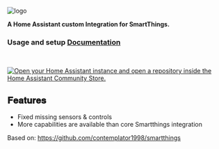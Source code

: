 ![logo](https://brands.home-assistant.io/_/smartthings/logo@2x.png)

__A Home Assistant custom Integration for SmartThings.__

### **Usage and setup [Documentation](https://github.com/bakernigel/smartthings)**

<br>

[![Open your Home Assistant instance and open a repository inside the Home Assistant Community Store.](https://my.home-assistant.io/badges/hacs_repository.svg)](https://my.home-assistant.io/redirect/hacs_repository/?category=integration&repository=smartthings&owner=bakernigel)



## __𝐅𝐞𝐚𝐭𝐮𝐫𝐞𝐬__
- Fixed missing sensors & controls 
- More capabilities are available than core Smartthings integration

Based on: https://github.com/contemplator1998/smartthings
